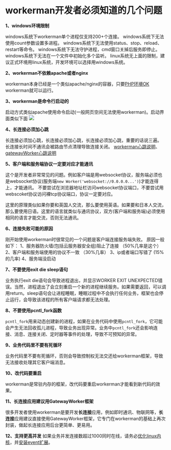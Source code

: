 # workerman开发者必须知道的几个问题
**1、windows环境限制**

windows系统下workerman单个进程仅支持200+个连接。
windows系统下无法使用count参数设置多进程。
windows系统下无法使用status、stop、reload、restart等命令。
windows系统下无法守护进程，cmd窗口关掉后服务即停止。
windows系统下无法在一个文件中初始化多个监听。
linux系统无上面的限制，建议正式环境用linux系统，开发环境可以选择用windows系统。

**2、workerman不依赖apache或者nginx**

workerman本身已经是一个类似apache/nginx的容器，只要[PHP环境OK](315116) workerman就可以运行。

**3、workerman是命令行启动的**

启动方式类似apache使用命令启动(一般网页空间无法使用workerman)。启动界面类似下面
![](image/screenshot_1495622774534.png)

**4、长连接必须加心跳**

长连接必须加心跳，长连接必须加心跳，长连接必须加心跳，重要的话说三遍。 
长连接长时间不通讯会被路由节点清理导致连接关闭。
[workerman心跳说明](faq/heartbeat.md)、 [gatewayWorker心跳说明](https://www.workerman.net/doc/gateway-worker/heartbeat.html)

**5、客户端和服务端协议一定要对应才能通讯**

这个是开发者非常常见的问题。例如客户端是用websocket协议，服务端必须也是websocket协议(服务端```new Worker('websocket://0.0.0.0...')```)才能连得上，才能通讯。 
不要尝试在浏览器地址栏访问websocket协议端口，不要尝试用webscoket协议访问裸tcp协议端口，协议一定要对应。

这里的原理类似如果你要和英国人交流，那么要使用英语。如果要和日本人交流，那么要使用日语。这里的语言就类似与通讯协议，双方(客户端和服务端)必须使用相同的语言才能交流，否则无法通讯。 

**6、连接失败可能的原因**

刚开始使用workerman时很常见的一个问题是客户端连接服务端失败。 原因一般如下： 
1、服务器防火墙(包括云服务器安全组)阻止了连接 （50%几率是这个）
2、客户端和服务端使用的协议不一致 （30%几率）
3、ip或者端口写错了 (15%的几率)
4、服务端没启动 


**7、不要使用exit die sleep语句**

业务执行exit die语句会导致进程退出，并显示WORKER EXIT UNEXPECTED错误。当然，进程退出了会立刻重启一个新的进程继续服务。如果需要返回，可以调用return。sleep语句会让进程睡眠，睡眠过程中不会执行任何业务，框架也会停止运行，会导致该进程的所有客户端请求都无法处理。

**8、不要使用pcntl_fork函数**

`pcntl_fork`用来动态创建新的进程，如果在业务代码中使用`pcntl_fork`，它可能会产生无法回收孤儿进程，导致业务出现异常。业务中`pcntl_fork`还会影响连接、消息、连接关闭、定时器等事件的处理，导致不可预知的异常。

**9、业务代码里不要有死循环**

业务代码里不要有死循环，否则会导致控制权无法交还给workerman框架，导致无法接收处理其它客户端消息。

**10、改代码要重启**

workerman是常驻内存的框架，改代码要重启workerman才能看到新代码的效果。

**11、长连接应用建议用GatewayWorker框架**

很多开发者使用workerman是要开发**长连接**应用，例如即时通讯、物联网等，**长连接**应用建议直接使用GatewayWorker框架，它专门在workerman的基础上再次封装，做起长连接应用后台更简单、更易用。

**12、支持更高并发**
如果业务并发连接数超过1000同时在线，请务必[优化linux内核](appendices/kernel-optimization.md)，并[安装event扩展](appendices/install-extension.md)。





